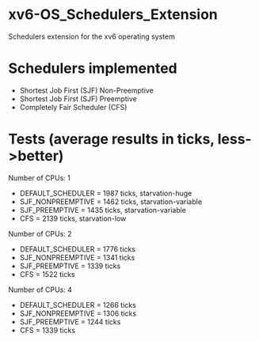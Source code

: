 # xv6-OS_Schedulers_Extension
Schedulers extension for the xv6 operating system

# Schedulers implemented
- Shortest Job First (SJF) Non-Preemptive
- Shortest Job First (SJF) Preemptive
- Completely Fair Scheduler (CFS)

# Tests (average results in ticks, less->better)
Number of CPUs: 1
- DEFAULT_SCHEDULER = 1987 ticks, starvation-huge
- SJF_NONPREEMPTIVE = 1462 ticks, starvation-variable
- SJF_PREEMPTIVE    = 1435 ticks, starvation-variable
- CFS               = 2139 ticks, starvation-low

Number of CPUs: 2
- DEFAULT_SCHEDULER = 1776 ticks
- SJF_NONPREEMPTIVE = 1341 ticks
- SJF_PREEMPTIVE    = 1339 ticks
- CFS               = 1522 ticks

Number of CPUs: 4
- DEFAULT_SCHEDULER = 1266 ticks
- SJF_NONPREEMPTIVE = 1306 ticks
- SJF_PREEMPTIVE    = 1244 ticks
- CFS               = 1339 ticks
